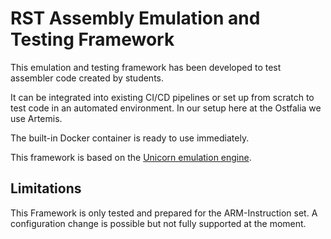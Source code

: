 # RST Assembly Emulation and Testing Framework

This emulation and testing framework has been developed to test assembler code created by students.

It can be integrated into existing CI/CD pipelines or set up from scratch to test code in an automated environment.
In our setup here at the Ostfalia we use Artemis.

The built-in Docker container is ready to use immediately.

This framework is based on the [Unicorn emulation engine](https://github.com/unicorn-engine/unicorn).

## Limitations

This Framework is only tested and prepared for the ARM-Instruction set.
A configuration change is possible but not fully supported at the moment.
